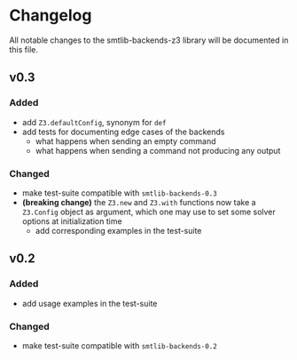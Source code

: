 # Changelog

All notable changes to the smtlib-backends-z3 library will be documented in this
file.

## v0.3

### Added
- add `Z3.defaultConfig`, synonym for `def`
- add tests for documenting edge cases of the backends
  - what happens when sending an empty command
  - what happens when sending a command not producing any output

### Changed
- make test-suite compatible with `smtlib-backends-0.3`
- **(breaking change)** the `Z3.new` and `Z3.with` functions now take a
  `Z3.Config` object as argument, which one may use to set some solver options
  at initialization time
  - add corresponding examples in the test-suite

## v0.2

### Added
- add usage examples in the test-suite

### Changed
- make test-suite compatible with `smtlib-backends-0.2`
